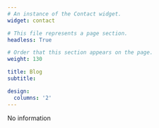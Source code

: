 ```yaml
---
# An instance of the Contact widget.
widget: contact

# This file represents a page section.
headless: True

# Order that this section appears on the page.
weight: 130

title: Blog
subtitle: 

design:
  columns: '2'
---
```

No information